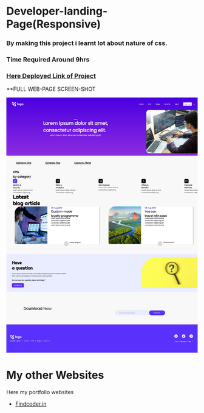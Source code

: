 # Developer-landing-Page(Responsive)

### By making this project i learnt lot about  nature of css.

### Time Required Around **9hrs**
 
### [Here Deployed Link of Project]()

**FULL WEB-PAGE SCREEN-SHOT

![Screen-shots](screenshot.png)


# My other Websites

Here my portfolio websites 

- [Findcoder.in](https://www.findcoder.io/u/raavan)